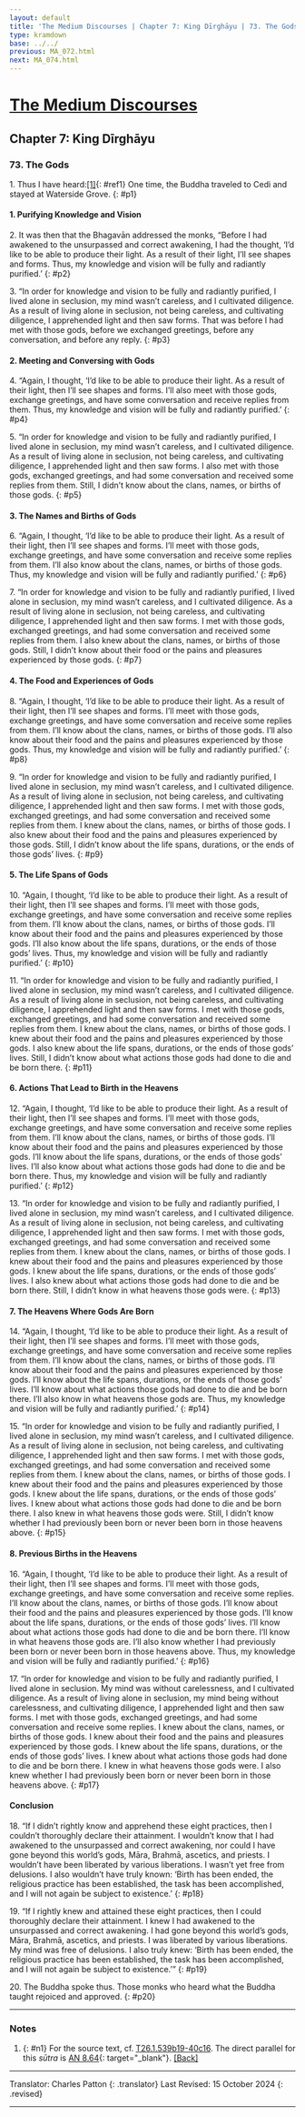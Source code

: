 ```yaml
---
layout: default
title: 'The Medium Discourses | Chapter 7: King Dīrghāyu | 73. The Gods'
type: kramdown
base: ../../
previous: MA_072.html
next: MA_074.html
---
```


# [The Medium Discourses](index.html)
## Chapter 7: King Dīrghāyu
### 73. The Gods

1\. Thus I have heard:[\[1\]](#n1){: #ref1} One time, the Buddha traveled to Cedi and stayed at Waterside Grove.
{: #p1}

#### 1. Purifying Knowledge and Vision

2\. It was then that the Bhagavān addressed the monks, “Before I had awakened to the unsurpassed and correct awakening, I had the thought, ‘I’d like to be able to produce their light. As a result of their light, I’ll see shapes and forms. Thus, my knowledge and vision will be fully and radiantly purified.’
{: #p2}

3\. “In order for knowledge and vision to be fully and radiantly purified, I lived alone in seclusion, my mind wasn’t careless, and I cultivated diligence. As a result of living alone in seclusion, not being careless, and cultivating diligence, I apprehended light and then saw forms. That was before I had met with those gods, before we exchanged greetings, before any conversation, and before any reply.
{: #p3}

#### 2. Meeting and Conversing with Gods

4\. “Again, I thought, ‘I’d like to be able to produce their light. As a result of their light, then I’ll see shapes and forms. I’ll also meet with those gods, exchange greetings, and have some conversation and receive replies from them. Thus, my knowledge and vision will be fully and radiantly purified.’
{: #p4}

5\. “In order for knowledge and vision to be fully and radiantly purified, I lived alone in seclusion, my mind wasn’t careless, and I cultivated diligence. As a result of living alone in seclusion, not being careless, and cultivating diligence, I apprehended light and then saw forms. I also met with those gods, exchanged greetings, and had some conversation and received some replies from them. Still, I didn’t know about the clans, names, or births of those gods.
{: #p5}

#### 3. The Names and Births of Gods

6\. “Again, I thought, ‘I’d like to be able to produce their light. As a result of their light, then I’ll see shapes and forms. I’ll meet with those gods, exchange greetings, and have some conversation and receive some replies from them. I’ll also know about the clans, names, or births of those gods. Thus, my knowledge and vision will be fully and radiantly purified.’
{: #p6}

7\. “In order for knowledge and vision to be fully and radiantly purified, I lived alone in seclusion, my mind wasn’t careless, and I cultivated diligence. As a result of living alone in seclusion, not being careless, and cultivating diligence, I apprehended light and then saw forms. I met with those gods, exchanged greetings, and had some conversation and received some replies from them. I also knew about the clans, names, or births of those gods. Still, I didn’t know about their food or the pains and pleasures experienced by those gods.
{: #p7}

#### 4. The Food and Experiences of Gods

8\. “Again, I thought, ‘I’d like to be able to produce their light. As a result of their light, then I’ll see shapes and forms. I’ll meet with those gods, exchange greetings, and have some conversation and receive some replies from them. I’ll know about the clans, names, or births of those gods. I’ll also know about their food and the pains and pleasures experienced by those gods. Thus, my knowledge and vision will be fully and radiantly purified.’
{: #p8}

9\. “In order for knowledge and vision to be fully and radiantly purified, I lived alone in seclusion, my mind wasn’t careless, and I cultivated diligence. As a result of living alone in seclusion, not being careless, and cultivating diligence, I apprehended light and then saw forms. I met with those gods, exchanged greetings, and had some conversation and received some replies from them. I knew about the clans, names, or births of those gods. I also knew about their food and the pains and pleasures experienced by those gods. Still, I didn’t know about the life spans, durations, or the ends of those gods’ lives.
{: #p9}

#### 5. The Life Spans of Gods

10\. “Again, I thought, ‘I’d like to be able to produce their light. As a result of their light, then I’ll see shapes and forms. I’ll meet with those gods, exchange greetings, and have some conversation and receive some replies from them. I’ll know about the clans, names, or births of those gods. I’ll know about their food and the pains and pleasures experienced by those gods. I’ll also know about the life spans, durations, or the ends of those gods’ lives. Thus, my knowledge and vision will be fully and radiantly purified.’
{: #p10}

11\. “In order for knowledge and vision to be fully and radiantly purified, I lived alone in seclusion, my mind wasn’t careless, and I cultivated diligence. As a result of living alone in seclusion, not being careless, and cultivating diligence, I apprehended light and then saw forms. I met with those gods, exchanged greetings, and had some conversation and received some replies from them. I knew about the clans, names, or births of those gods. I knew about their food and the pains and pleasures experienced by those gods. I also knew about the life spans, durations, or the ends of those gods’ lives. Still, I didn’t know about what actions those gods had done to die and be born there.
{: #p11}

#### 6. Actions That Lead to Birth in the Heavens

12\. “Again, I thought, ‘I’d like to be able to produce their light. As a result of their light, then I’ll see shapes and forms. I’ll meet with those gods, exchange greetings, and have some conversation and receive some replies from them. I’ll know about the clans, names, or births of those gods. I’ll know about their food and the pains and pleasures experienced by those gods. I’ll know about the life spans, durations, or the ends of those gods’ lives. I’ll also know about what actions those gods had done to die and be born there. Thus, my knowledge and vision will be fully and radiantly purified.’
{: #p12}

13\. “In order for knowledge and vision to be fully and radiantly purified, I lived alone in seclusion, my mind wasn’t careless, and I cultivated diligence. As a result of living alone in seclusion, not being careless, and cultivating diligence, I apprehended light and then saw forms. I met with those gods, exchanged greetings, and had some conversation and received some replies from them. I knew about the clans, names, or births of those gods. I knew about their food and the pains and pleasures experienced by those gods. I knew about the life spans, durations, or the ends of those gods’ lives. I also knew about what actions those gods had done to die and be born there. Still, I didn’t know in what heavens those gods were.
{: #p13}

#### 7. The Heavens Where Gods Are Born

14\. “Again, I thought, ‘I’d like to be able to produce their light. As a result of their light, then I’ll see shapes and forms. I’ll meet with those gods, exchange greetings, and have some conversation and receive some replies from them. I’ll know about the clans, names, or births of those gods. I’ll know about their food and the pains and pleasures experienced by those gods. I’ll know about the life spans, durations, or the ends of those gods’ lives. I’ll know about what actions those gods had done to die and be born there. I’ll also know in what heavens those gods are. Thus, my knowledge and vision will be fully and radiantly purified.’
{: #p14}

15\. “In order for knowledge and vision to be fully and radiantly purified, I lived alone in seclusion, my mind wasn’t careless, and I cultivated diligence. As a result of living alone in seclusion, not being careless, and cultivating diligence, I apprehended light and then saw forms. I met with those gods, exchanged greetings, and had some conversation and received some replies from them. I knew about the clans, names, or births of those gods. I knew about their food and the pains and pleasures experienced by those gods. I knew about the life spans, durations, or the ends of those gods’ lives. I knew about what actions those gods had done to die and be born there. I also knew in what heavens those gods were. Still, I didn’t know whether I had previously been born or never been born in those heavens above.
{: #p15}

#### 8. Previous Births in the Heavens

16\. “Again, I thought, ‘I’d like to be able to produce their light. As a result of their light, then I’ll see shapes and forms. I’ll meet with those gods, exchange greetings, and have some conversation and receive some replies. I’ll know about the clans, names, or births of those gods. I’ll know about their food and the pains and pleasures experienced by those gods. I’ll know about the life spans, durations, or the ends of those gods’ lives. I’ll know about what actions those gods had done to die and be born there. I’ll know in what heavens those gods are. I’ll also know whether I had previously been born or never been born in those heavens above. Thus, my knowledge and vision will be fully and radiantly purified.’
{: #p16}

17\. “In order for knowledge and vision to be fully and radiantly purified, I lived alone in seclusion. My mind was without carelessness, and I cultivated diligence. As a result of living alone in seclusion, my mind being without carelessness, and cultivating diligence, I apprehended light and then saw forms. I met with those gods, exchanged greetings, and had some conversation and receive some replies. I knew about the clans, names, or births of those gods. I knew about their food and the pains and pleasures experienced by those gods. I knew about the life spans, durations, or the ends of those gods’ lives. I knew about what actions those gods had done to die and be born there. I knew in what heavens those gods were. I also knew whether I had previously been born or never been born in those heavens above.
{: #p17}

#### Conclusion

18\. “If I didn’t rightly know and apprehend these eight practices, then I couldn’t thoroughly declare their attainment. I wouldn’t know that I had awakened to the unsurpassed and correct awakening, nor could I have gone beyond this world’s gods, Māra, Brahmā, ascetics, and priests. I wouldn’t have been liberated by various liberations. I wasn’t yet free from delusions. I also wouldn’t have truly known: ‘Birth has been ended, the religious practice has been established, the task has been accomplished, and I will not again be subject to existence.’
{: #p18}

19\. “If I rightly knew and attained these eight practices, then I could thoroughly declare their attainment. I knew I had awakened to the unsurpassed and correct awakening. I had gone beyond this world’s gods, Māra, Brahmā, ascetics, and priests. I was liberated by various liberations. My mind was free of delusions. I also truly knew: ‘Birth has been ended, the religious practice has been established, the task has been accomplished, and I will not again be subject to existence.’”
{: #p19}

20\. The Buddha spoke thus. Those monks who heard what the Buddha taught rejoiced and approved.
{: #p20}

---

### Notes
1. {: #n1} For the source text, cf. <a href="https://cbetaonline.dila.edu.tw/zh/T01n0026_p0539b19" target="_blank">T26.1.539b19-40c16</a>. The direct parallel for this <em>sūtra</em> is [AN 8.64](https://suttacentral.net/an8.64){: target="_blank"}. [\[Back\]](#ref1)

---

Translator: Charles Patton
{: .translator}
Last Revised: 15 October 2024
{: .revised}

---
